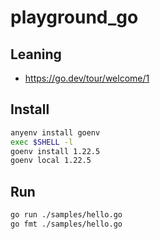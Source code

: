 # playground_go

## Leaning

- https://go.dev/tour/welcome/1

## Install

```bash
anyenv install goenv
exec $SHELL -l
goenv install 1.22.5
goenv local 1.22.5
```

## Run

```bash
go run ./samples/hello.go
go fmt ./samples/hello.go
```
